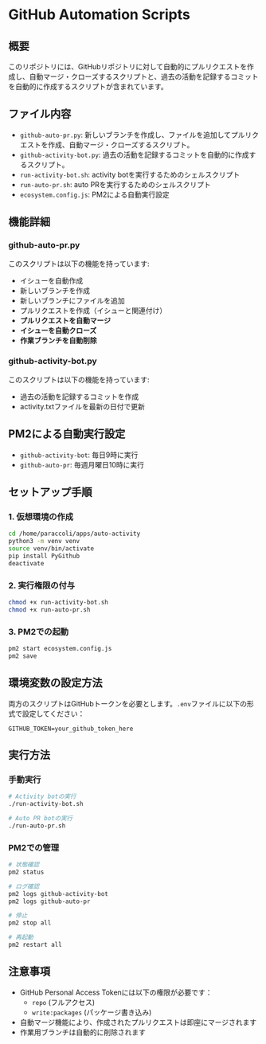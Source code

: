 # GitHub Automation Scripts

## 概要
このリポジトリには、GitHubリポジトリに対して自動的にプルリクエストを作成し、自動マージ・クローズするスクリプトと、過去の活動を記録するコミットを自動的に作成するスクリプトが含まれています。

## ファイル内容
- `github-auto-pr.py`: 新しいブランチを作成し、ファイルを追加してプルリクエストを作成、自動マージ・クローズするスクリプト。
- `github-activity-bot.py`: 過去の活動を記録するコミットを自動的に作成するスクリプト。
- `run-activity-bot.sh`: activity botを実行するためのシェルスクリプト
- `run-auto-pr.sh`: auto PRを実行するためのシェルスクリプト
- `ecosystem.config.js`: PM2による自動実行設定

## 機能詳細

### github-auto-pr.py
このスクリプトは以下の機能を持っています:
- イシューを自動作成
- 新しいブランチを作成
- 新しいブランチにファイルを追加
- プルリクエストを作成（イシューと関連付け）
- **プルリクエストを自動マージ**
- **イシューを自動クローズ**
- **作業ブランチを自動削除**

### github-activity-bot.py
このスクリプトは以下の機能を持っています:
- 過去の活動を記録するコミットを作成
- activity.txtファイルを最新の日付で更新

## PM2による自動実行設定
- `github-activity-bot`: 毎日9時に実行
- `github-auto-pr`: 毎週月曜日10時に実行

## セットアップ手順

### 1. 仮想環境の作成
```bash
cd /home/paraccoli/apps/auto-activity
python3 -m venv venv
source venv/bin/activate
pip install PyGithub
deactivate
```

### 2. 実行権限の付与
```bash
chmod +x run-activity-bot.sh
chmod +x run-auto-pr.sh
```

### 3. PM2での起動
```bash
pm2 start ecosystem.config.js
pm2 save
```

## 環境変数の設定方法
両方のスクリプトはGitHubトークンを必要とします。`.env`ファイルに以下の形式で設定してください：

```
GITHUB_TOKEN=your_github_token_here
```

## 実行方法

### 手動実行
```bash
# Activity botの実行
./run-activity-bot.sh

# Auto PR botの実行
./run-auto-pr.sh
```

### PM2での管理
```bash
# 状態確認
pm2 status

# ログ確認
pm2 logs github-activity-bot
pm2 logs github-auto-pr

# 停止
pm2 stop all

# 再起動
pm2 restart all
```

## 注意事項
- GitHub Personal Access Tokenには以下の権限が必要です：
  - `repo` (フルアクセス)
  - `write:packages` (パッケージ書き込み)
- 自動マージ機能により、作成されたプルリクエストは即座にマージされます
- 作業用ブランチは自動的に削除されます